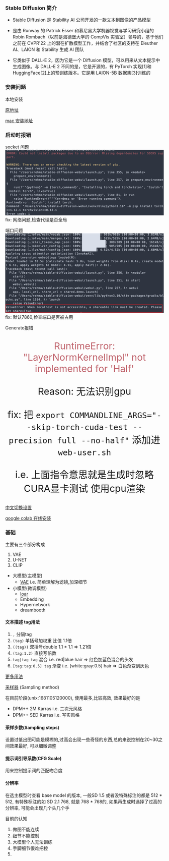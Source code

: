 ### Stable Diffusion 简介


+ Stable Diffusion 是 Stability AI 公司开发的一款文本到图像的产品模型
+ 是由 Runway 的 Patrick Esser 和慕尼黑大学机器视觉与学习研究小组的 Robin Rombach（以前是海德堡大学的 CompVis 实验室）领导的，基于他们之前在 CVPR'22 上的潜在扩散模型工作，并结合了社区的支持在 Eleuther AI、LAION 和 Stability 生成 AI 团队


+ 它类似于 DALL-E 2，因为它是一个 Diffusion 模型，可以用来从文本提示中生成图像。与 DALL-E 2 不同的是，它是开源的，有 PyTorch 实现[1]和 HuggingFace[2]上的预训练版本。它是用 LAION-5B 数据集[3]训练的



### 安装问题


本地安装

[原地址](https://github.com/AUTOMATIC1111/stable-diffusion-webui) 

[mac 安装地址](https://github.com/AUTOMATIC1111/stable-diffusion-webui/wiki/Installation-on-Apple-Silicon) 


### 启动时报错

socket 问题
![pic](https://raw.githubusercontent.com/lish44/pic/main/res/202304091531621.png)
fix: 网络问题,检查代理是否全局


端口问题
![pic](https://raw.githubusercontent.com/lish44/pic/main/res/202304091534211.png)
fix: 默认7860,检查端口是否被占用


Generate报错
<div style="text-align: center; font-size: 30px;">

<font color=#bf616a>RuntimeError: "LayerNormKernelImpl" not implemented for 'Half'</font> 

Reason: 无法识别gpu

fix: 把 `export COMMANDLINE_ARGS="--skip-torch-cuda-test --precision full --no-half"` 添加进 `web-user.sh` 

i.e. 上面指令意思就是生成时忽略CURA显卡测试 使用cpu渲染
</div>


[中文切换设置](https://github.com/VinsonLaro/stable-diffusion-webui-chinese) 


[google colab 在线安装](https://github.com/camenduru/stable-diffusion-webui-colab) 



### 基础


主要有三个部分构成
1. VAE
2. U-NET
3. CLIP


+ 大模型(主模型)
	+ [VAE](VAE.md) i.e. 简单理解为滤镜,加深细节
+ 小模型(微调模型)
	+ [loar](loar.md)
	+ Embedding
	+ Hypernetwork
	+ dreambooth


 
#### 文本描述 tag用法

1. `,` 分隔tag
2. `(tag)` 单括号加权重 比值 1.1倍
3. `((tag))` 双括号double 1.1 * 1.1 => 1.21倍
4. `(tag:1.2)` 直接写倍数
5. `tag|tag tag` 混合 i.e. red|blue hair => 红色加蓝色混合的头发
6. `[tag:tag:0.5] tag` 渐变 i.e. [white:gray:0.5] hair => 白色渐变到灰色
 
[更多用法](https://tags.novelai.dev/) 


[采样器](https://zhuanlan.zhihu.com/p/612572004) (Sampling method)

在目前阶段(unix:1681105120000), 使用最多,比较高效, 效果最好的是
+ DPM++ 2M Karras i.e. 二次元风格
+ DPM++ SED Karras i.e. 写实风格


#### 采样步数(Sampling steps)

设置过低出图可能是模糊的,过高会出现一些奇怪的东西,总的来说控制在20~30之间效果最好, 可以细微调整


#### 提示词引导系数(CFG Scale)

用来控制提示词的匹配吻合度


#### 分辨率

在选主模型时查看 base model 的版本, 一般SD 1.5 或者没特殊标注的都是 512 * 512, 有特殊标注的如 SD 2.1 768, 就是 768 * 768的, 如果再生成时选择了过高的分辨率, 可能会出现几个头几个手



目前的认知
1. 做图不能连续
2. 细节不能控制
3. 大模型个人无法训练
4. 手脚细节很难把控
5. 
